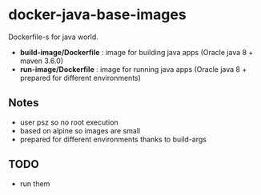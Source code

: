 # docker-java-base-images

Dockerfile-s for java world.

-   **build-image/Dockerfile** : image for building java apps (Oracle java 8 + maven 3.6.0)
-   **run-image/Dockerfile** : image for running java apps (Oracle java 8 + prepared for different environments)

## Notes

- user psz so no root execution
- based on alpine so images are small
- prepared for different environments thanks to build-args

## TODO

- run them